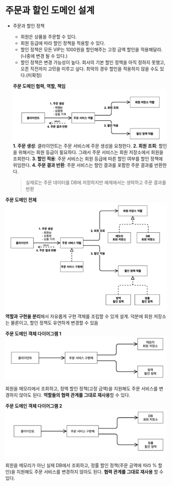 # 주문과 할인 도메인 설계
* 주문과 할인 정책
    * 회원은 상품을 주문할 수 있다.
    * 회원 등급에 따라 할인 정책을 적용할 수 있다.
    * 할인 정책은 모든 VIP는 1000원을 할인해주는 고정 금액 할인을 적용해달라. (나중에 변경 될 수  있다.)
    * 할인 정책은 변경 가능성이 높다. 회사의 기본 할인 정책을 아직 정하지 못했고, 오픈 직전까지 고민을 미루고 싶다. 최악의 경우 할인을 적용하지 않을 수도 있다.(미확정)

    **주문 도메인 협력, 역할, 책임**
    ![](./img/주문도메인협력역할책임.png)
    **1. 주문 생성**: 클라이언트는 주문 서비스에 주문 생성을 요청한다.
    **2. 회원 조회**: 할인을 위해서는 회원 등급이 필요하다. 그래서 주문 서비스는 회원 저장소에서 회원을 조회한다.
    **3. 할인 적용**: 주문 서비스는 회원 등급에 따른 할인 여부를 할인 정책에 위임한다.
    **4. 주문 결과 반환**: 주문 서비스는 할인 결과를 포함한 주문 결과를 반환한다.
    > 실제로는 주문 데이터를 DB에 저장하지만 예제에서는 생략하고 주문 결과를 반환

**주문 도메인 전체**
![](./img/주문%20도메인%20전체.png)
**역할과 구현을 분리**해서 자유롭게 구현 객체를 조립할 수 있게 설계. 덕분에 회원 저장소는 물론이고, 할인 정책도 유연하게 변경할 수 있음

**주문 도메인 객체 다이어그램 1**
![](./img/주문도메인객체다이어그램1.png)

회원을 메모리에서 조회하고, 정액 할인 정책(고정 금액)을 지원해도 주문 서비스를 변경하지 않아도 된다.
**역할들의 협력 관계를 그대로 재사용**할 수 있다.

**주문 도메인 객체 다이어그램 2**
![](./img/주문도메인객체다이어그램2.png)

회원을 메모리가 아닌 실제 DB에서 조회하고, 정률 할인 정책(주문 금액에 따라 % 할인)을 지원해도 주문 서비스를 변경하지 않아도 된다. **협력 관계를 그대로 재사용** 할 수 있다.